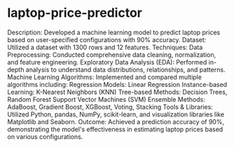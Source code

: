 # laptop-price-predictor
Description: Developed a machine learning model to predict laptop prices based on user-specified configurations with 90% accuracy.
Dataset: Utilized a dataset with 1300 rows and 12 features.
Techniques:
Data Preprocessing: Conducted comprehensive data cleaning, normalization, and feature engineering.
Exploratory Data Analysis (EDA): Performed in-depth analysis to understand data distributions, relationships, and patterns.
Machine Learning Algorithms: Implemented and compared multiple algorithms including:
Regression Models: Linear Regression
Instance-based Learning: K-Nearest Neighbors (KNN)
Tree-based Methods: Decision Trees, Random Forest
Support Vector Machines (SVM)
Ensemble Methods: AdaBoost, Gradient Boost, XGBoost, Voting, Stacking
Tools & Libraries: Utilized Python, pandas, NumPy, scikit-learn, and visualization libraries like Matplotlib and Seaborn.
Outcome: Achieved a prediction accuracy of 90%, demonstrating the model's effectiveness in estimating laptop prices based on various configurations.
